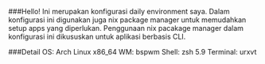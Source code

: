 ###Hello!
Ini merupakan konfigurasi daily environment saya.
Dalam konfigurasi ini digunakan juga nix package manager untuk memudahkan setup apps yang diperlukan.
Penggunaan nix pacakage manager dalam konfigurasi ini dikususkan untuk aplikasi berbasis CLI.

###Detail
OS: Arch Linux x86_64
WM: bspwm
Shell: zsh 5.9
Terminal: urxvt
